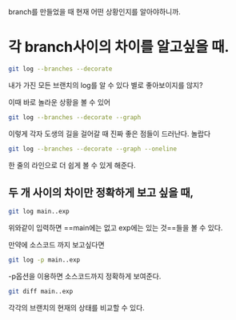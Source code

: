 branch를 만들었을 때 현재 어떤 상황인지를 알아야하니까.

# 각 branch사이의 차이를 알고싶을 때.

```bash
git log --branches --decorate
```

내가 가진 모든 브랜치의 log를 알 수 있다
별로 좋아보이지를 않지?

이때 바로 놀라운 상황을 볼 수 있어 

```bash
git log --branches --decorate --graph
```

이렇게 각자 도생의 길을 걸어갈 때 진짜 좋은 점들이 드러난다. 놀랍다

```bash
git log --branches --decorate --graph --oneline
```

한 줄의 라인으로 더 쉽게 볼 수 있게 해준다.


## 두 개 사이의 차이만 정확하게 보고 싶을 때,

```bash
git log main..exp
```

위와같이 입력하면  ==main에는 없고 exp에는 있는 것==들을 볼 수 있다.

만약에 소스코드 까지 보고싶다면

```bash
git log -p main..exp
```

-p옵션을 이용하면 소스코드까지 정확하게 보여준다.


```bash
git diff main..exp
```

각각의 브랜치의 현재의 상태를 비교할 수 있다. 


